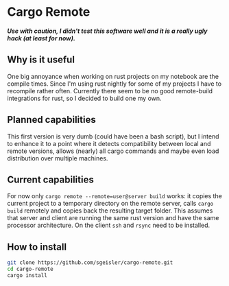 # Cargo Remote

***Use with caution, I didn't test this software well and it is a really ugly 
hack (at least for now).***

## Why is it useful
One big annoyance when working on rust projects on my notebook are the compile
times. Since I'm using rust nightly for some of my projects I have to recompile
rather often. Currently there seem to be no good remote-build integrations for
rust, so I decided to build one my own.

## Planned capabilities
This first version is very dumb (could have been a bash script), but I intend to
enhance it to a point where it detects compatibility between local and remote
versions, allows (nearly) all cargo commands and maybe even load distribution
over multiple machines.

## Current capabilities
For now only `cargo remote --remote=user@server build` works: it copies the
current project to a temporary directory on the remote server, calls
`cargo build` remotely and copies back the resulting target folder. This assumes
that server and client are running the same rust version and have the same
processor architecture. On the client `ssh` and `rsync` need to be installed.

## How to install
```bash
git clone https://github.com/sgeisler/cargo-remote.git
cd cargo-remote
cargo install
```